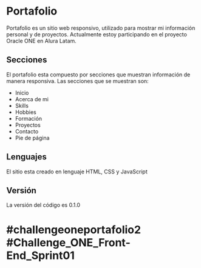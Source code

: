 # Portafolio

Portafolio es un sitio web responsivo, utilizado para mostrar mi información personal y de proyectos. Actualmente estoy participando en el proyecto Oracle ONE en Alura Latam.

## Secciones


El portafolio esta compuesto por secciones que muestran información de manera responsiva. Las secciones que se muestran son:

* Inicio
* Acerca de mi
* Skills
* Hobbies
* Formación
* Proyectos
* Contacto
* Pie de página

## Lenguajes

El sitio esta creado en lenguaje HTML, CSS y JavaScript

## Versión

La versión del código es 0.1.0

# #challengeoneportafolio2 #Challenge_ONE_Front-End_Sprint01
